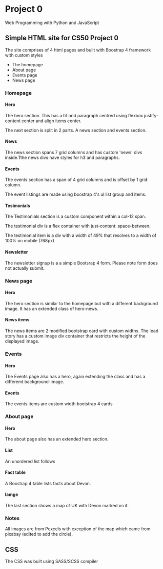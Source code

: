 # Project 0

Web Programming with Python and JavaScript

## Simple HTML site for CS50 Project 0

The site comprises of 4 html pages and built with Boostrap 4 framework with custom styles

* The homepage
* About page
* Events page
* News page

### Homepage

#### Hero
The hero section. This has a h1 and paragraph centred using flexbox justify-content center and align items center.

The next section is split in 2 parts. A news section and events section. 

#### News
The news section spans 7 grid columns and has custom 'news' divs inside.Tthe news divs have styles for h3 and paragraphs. 

#### Events
The events section has a span of 4 grid columns and is offset by 1 grid column. 

The event listings are made using boostrap 4's ul list group and items.

#### Tesimonials

The Testimonials section is a custom component within a col-12 span. 

The testimonial div is a flex container with just-content: space-between. 

The testimonial item is a div with a width of 49% that resolves to a width of 100% on mobile (768px).

#### Newsletter

The newsletter signup is a a simple Bootsrap 4 form. Please note form does not actually submit.

### News page

#### Hero

The hero section is similar to the homepage but with a different background image. It has an extended class of hero-news.

#### News items

The news items are 2 modified bootstrap card with custom widths. The lead story has a custom image div container that restricts the height of the displayed image.


### Events

#### Hero

The Events page also has a hero, again extending the class and has a differemt background-image.

#### Events

The events items are custom width bootstrap 4 cards

### About page

#### Hero

The about page also has an extended hero section.

#### List

An unordered list follows 

#### Fact table

A Boostrap 4 table lists facts about Devon.

#### Iamge

The last section shows a map of UK with Devon marked on it.

### Notes

All images are from Pexcels with exception of the map which came from pixabay (edited to add the circle).

## CSS

The CSS was built using SASS/SCSS compiler








